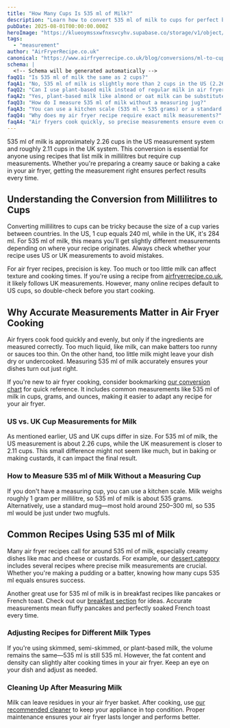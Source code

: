 ```yaml
---
title: "How Many Cups Is 535 ml of Milk?"
description: "Learn how to convert 535 ml of milk to cups for perfect baking and cooking every time. Includes UK and US measurements for accuracy."
pubDate: 2025-08-01T00:00:00.000Z
heroImage: "https://klueoymssxwfnxsvcyhv.supabase.co/storage/v1/object/public/Shmucket/how-many-cups-is-535-ml-of-milk.webp"
tags:
  - "measurement"
author: "AirFryerRecipe.co.uk"
canonical: "https://www.airfryerrecipe.co.uk/blog/conversions/ml-to-cups/how-many-cups-is-535-ml-of-milk"
schema: |
  <!-- Schema will be generated automatically -->
faqQ1: "Is 535 ml of milk the same as 2 cups?"
faqA1: "No, 535 ml of milk is slightly more than 2 cups in the US (2.26 cups) and slightly less in the UK (2.11 cups). Always check whether your recipe uses US or UK measurements for accuracy."
faqQ2: "Can I use plant-based milk instead of regular milk in air fryer recipes?"
faqA2: "Yes, plant-based milk like almond or oat milk can be substituted for regular milk in equal volumes. However, cooking times may vary slightly due to differences in fat content and thickness."
faqQ3: "How do I measure 535 ml of milk without a measuring jug?"
faqA3: "You can use a kitchen scale (535 ml ≈ 535 grams) or a standard mug (about 250–300 ml per mug). Two mugfuls will get you close to 535 ml, but a scale is more precise."
faqQ4: "Why does my air fryer recipe require exact milk measurements?"
faqA4: "Air fryers cook quickly, so precise measurements ensure even cooking and the right texture. Too much milk can make dishes soggy, while too little can leave them dry. Always measure carefully for best results."
---
```

<p>535 ml of milk is approximately 2.26 cups in the US measurement system and roughly 2.11 cups in the UK system. This conversion is essential for anyone using recipes that list milk in millilitres but require cup measurements. Whether you're preparing a creamy sauce or baking a cake in your air fryer, getting the measurement right ensures perfect results every time.</p>

<h2>Understanding the Conversion from Millilitres to Cups</h2>  
<p>Converting millilitres to cups can be tricky because the size of a cup varies between countries. In the US, 1 cup equals 240 ml, while in the UK, it's 284 ml. For 535 ml of milk, this means you'll get slightly different measurements depending on where your recipe originates. Always check whether your recipe uses US or UK measurements to avoid mistakes.</p>  
<p>For air fryer recipes, precision is key. Too much or too little milk can affect texture and cooking times. If you're using a recipe from <a href=https://www.airfryerrecipe.co.uk/recipes>airfryerrecipe.co.uk</a>, it likely follows UK measurements. However, many online recipes default to US cups, so double-check before you start cooking.</p>

<h2>Why Accurate Measurements Matter in Air Fryer Cooking</h2>  
<p>Air fryers cook food quickly and evenly, but only if the ingredients are measured correctly. Too much liquid, like milk, can make batters too runny or sauces too thin. On the other hand, too little milk might leave your dish dry or undercooked. Measuring 535 ml of milk accurately ensures your dishes turn out just right.</p>  
<p>If you're new to air fryer cooking, consider bookmarking <a href=https://www.airfryerrecipe.co.uk/air-fryer-conversion-chart>our conversion chart</a> for quick reference. It includes common measurements like 535 ml of milk in cups, grams, and ounces, making it easier to adapt any recipe for your air fryer.</p>

<h3>US vs. UK Cup Measurements for Milk</h3>  
<p>As mentioned earlier, US and UK cups differ in size. For 535 ml of milk, the US measurement is about 2.26 cups, while the UK measurement is closer to 2.11 cups. This small difference might not seem like much, but in baking or making custards, it can impact the final result.</p>

<h3>How to Measure 535 ml of Milk Without a Measuring Cup</h3>  
<p>If you don't have a measuring cup, you can use a kitchen scale. Milk weighs roughly 1 gram per millilitre, so 535 ml of milk is about 535 grams. Alternatively, use a standard mug—most hold around 250–300 ml, so 535 ml would be just under two mugfuls.</p>

<h2>Common Recipes Using 535 ml of Milk</h2>  
<p>Many air fryer recipes call for around 535 ml of milk, especially creamy dishes like mac and cheese or custards. For example, our <a href=https://www.airfryerrecipe.co.uk/recipe-category/dessert>dessert category</a> includes several recipes where precise milk measurements are crucial. Whether you're making a pudding or a batter, knowing how many cups 535 ml equals ensures success.</p>  
<p>Another great use for 535 ml of milk is in breakfast recipes like pancakes or French toast. Check out our <a href=https://www.airfryerrecipe.co.uk/recipe-category/breakfast>breakfast section</a> for ideas. Accurate measurements mean fluffy pancakes and perfectly soaked French toast every time.</p>

<h3>Adjusting Recipes for Different Milk Types</h3>  
<p>If you're using skimmed, semi-skimmed, or plant-based milk, the volume remains the same—535 ml is still 535 ml. However, the fat content and density can slightly alter cooking times in your air fryer. Keep an eye on your dish and adjust as needed.</p>

<h3>Cleaning Up After Measuring Milk</h3>  
<p>Milk can leave residues in your air fryer basket. After cooking, use <a href=https://www.airfryerrecipe.co.uk/air-fryer-cleaner>our recommended cleaner</a> to keep your appliance in top condition. Proper maintenance ensures your air fryer lasts longer and performs better.</p>
